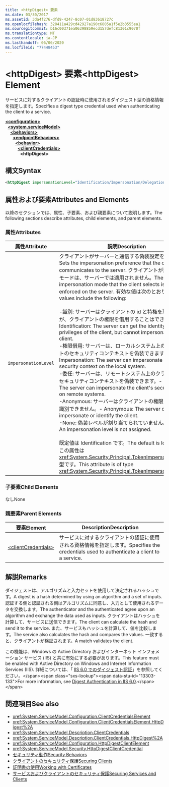 ```yaml
---
title: <httpDigest> 要素
ms.date: 03/30/2017
ms.assetid: 3da4f276-dfd9-4247-8c07-01d83618727c
ms.openlocfilehash: 328411a429cd42927a190c6805a1f5e2b3555ea1
ms.sourcegitcommit: b16c00371ea06398859ecd157defc81301c9070f
ms.translationtype: MT
ms.contentlocale: ja-JP
ms.lasthandoff: 06/06/2020
ms.locfileid: "77448453"
---
```

# <a name="httpdigest-element"></a><span data-ttu-id="13303-102">\<httpDigest> 要素</span><span class="sxs-lookup"><span data-stu-id="13303-102">\<httpDigest> Element</span></span>
<span data-ttu-id="13303-103">サービスに対するクライアントの認証時に使用されるダイジェスト型の資格情報を指定します。</span><span class="sxs-lookup"><span data-stu-id="13303-103">Specifies a digest type credential used when authenticating the client to a service.</span></span>  
  
[**\<configuration>**](../configuration-element.md)\
&nbsp;&nbsp;[**\<system.serviceModel>**](system-servicemodel.md)\
&nbsp;&nbsp;&nbsp;&nbsp;[**\<behaviors>**](behaviors.md)\
&nbsp;&nbsp;&nbsp;&nbsp;&nbsp;&nbsp;[**\<endpointBehaviors>**](endpointbehaviors.md)\
&nbsp;&nbsp;&nbsp;&nbsp;&nbsp;&nbsp;&nbsp;&nbsp;[**\<behavior>**](behavior-of-endpointbehaviors.md)\
&nbsp;&nbsp;&nbsp;&nbsp;&nbsp;&nbsp;&nbsp;&nbsp;&nbsp;&nbsp;[**\<clientCredentials>**](clientcredentials.md)\
&nbsp;&nbsp;&nbsp;&nbsp;&nbsp;&nbsp;&nbsp;&nbsp;&nbsp;&nbsp;&nbsp;&nbsp;**\<httpDigest>**  
  
## <a name="syntax"></a><span data-ttu-id="13303-104">構文</span><span class="sxs-lookup"><span data-stu-id="13303-104">Syntax</span></span>  
  
```xml  
<httpDigest impersonationLevel="Identification/Impersonation/Delegation/Anonymous/None" />
```  
  
## <a name="attributes-and-elements"></a><span data-ttu-id="13303-105">属性および要素</span><span class="sxs-lookup"><span data-stu-id="13303-105">Attributes and Elements</span></span>  
 <span data-ttu-id="13303-106">以降のセクションでは、属性、子要素、および親要素について説明します。</span><span class="sxs-lookup"><span data-stu-id="13303-106">The following sections describe attributes, child elements, and parent elements.</span></span>  
  
### <a name="attributes"></a><span data-ttu-id="13303-107">属性</span><span class="sxs-lookup"><span data-stu-id="13303-107">Attributes</span></span>  
  
|<span data-ttu-id="13303-108">属性</span><span class="sxs-lookup"><span data-stu-id="13303-108">Attribute</span></span>|<span data-ttu-id="13303-109">説明</span><span class="sxs-lookup"><span data-stu-id="13303-109">Description</span></span>|  
|---------------|-----------------|  
|`impersonationLevel`|<span data-ttu-id="13303-110">クライアントがサーバーと通信する偽装設定を設定します。</span><span class="sxs-lookup"><span data-stu-id="13303-110">Sets the impersonation preference that the client communicates to the server.</span></span> <span data-ttu-id="13303-111">クライアントが選択する偽装モードは、サーバーでは適用されません。</span><span class="sxs-lookup"><span data-stu-id="13303-111">The impersonation mode that the client selects is not enforced on the server.</span></span> <span data-ttu-id="13303-112">有効な値は次のとおりです。</span><span class="sxs-lookup"><span data-stu-id="13303-112">Valid values include the following:</span></span><br /><br /> <span data-ttu-id="13303-113">-識別: サーバーはクライアントの id と特権を取得できますが、クライアントの権限を借用することはできません。</span><span class="sxs-lookup"><span data-stu-id="13303-113">-   Identification: The server can get the identity and privileges of the client, but cannot impersonate the client.</span></span><br /><span data-ttu-id="13303-114">-権限借用: サーバーは、ローカルシステム上のクライアントのセキュリティコンテキストを偽装できます。</span><span class="sxs-lookup"><span data-stu-id="13303-114">-   Impersonation: The server can impersonate the client's security context on the local system.</span></span><br /><span data-ttu-id="13303-115">-委任: サーバーは、リモートシステム上のクライアントのセキュリティコンテキストを偽装できます。</span><span class="sxs-lookup"><span data-stu-id="13303-115">-   Delegation: The server can impersonate the client's security context on remote systems.</span></span><br /><span data-ttu-id="13303-116">-Anonymous: サーバーはクライアントの権限を借用または識別できません。</span><span class="sxs-lookup"><span data-stu-id="13303-116">-   Anonymous: The server cannot impersonate or identify the client.</span></span><br /><span data-ttu-id="13303-117">-None: 偽装レベルが割り当てられていません。</span><span class="sxs-lookup"><span data-stu-id="13303-117">-   None: An impersonation level is not assigned.</span></span><br /><br /> <span data-ttu-id="13303-118">既定値は Identification です。</span><span class="sxs-lookup"><span data-stu-id="13303-118">The default is Identification.</span></span> <span data-ttu-id="13303-119">この属性は <xref:System.Security.Principal.TokenImpersonationLevel> 型です。</span><span class="sxs-lookup"><span data-stu-id="13303-119">This attribute is of type <xref:System.Security.Principal.TokenImpersonationLevel>.</span></span>|  
  
### <a name="child-elements"></a><span data-ttu-id="13303-120">子要素</span><span class="sxs-lookup"><span data-stu-id="13303-120">Child Elements</span></span>  
 <span data-ttu-id="13303-121">なし</span><span class="sxs-lookup"><span data-stu-id="13303-121">None</span></span>  
  
### <a name="parent-elements"></a><span data-ttu-id="13303-122">親要素</span><span class="sxs-lookup"><span data-stu-id="13303-122">Parent Elements</span></span>  
  
|<span data-ttu-id="13303-123">要素</span><span class="sxs-lookup"><span data-stu-id="13303-123">Element</span></span>|<span data-ttu-id="13303-124">Description</span><span class="sxs-lookup"><span data-stu-id="13303-124">Description</span></span>|  
|-------------|-----------------|  
|[\<clientCredentials>](clientcredentials.md)|<span data-ttu-id="13303-125">サービスに対するクライアントの認証に使用される資格情報を指定します。</span><span class="sxs-lookup"><span data-stu-id="13303-125">Specifies the credentials used to authenticate a client to a service.</span></span>|  
  
## <a name="remarks"></a><span data-ttu-id="13303-126">解説</span><span class="sxs-lookup"><span data-stu-id="13303-126">Remarks</span></span>  
 <span data-ttu-id="13303-127">ダイジェストは、アルゴリズムと入力セットを使用して決定されるハッシュです。</span><span class="sxs-lookup"><span data-stu-id="13303-127">A digest is a hash determined by using an algorithm and a set of inputs.</span></span> <span data-ttu-id="13303-128">認証する側と認証される側はアルゴリズムに同意し、入力として使用されるデータを交換します。</span><span class="sxs-lookup"><span data-stu-id="13303-128">The authenticator and the authenticated agree upon an algorithm and exchange the data used as inputs.</span></span> <span data-ttu-id="13303-129">クライアントはハッシュを計算して、サービスに送信できます。</span><span class="sxs-lookup"><span data-stu-id="13303-129">The client can calculate the hash and send it to the service.</span></span> <span data-ttu-id="13303-130">また、サービスもハッシュを計算して、値を比較します。</span><span class="sxs-lookup"><span data-stu-id="13303-130">The service also calculates the hash and compares the values.</span></span> <span data-ttu-id="13303-131">一致すると、クライアントが検証されます。</span><span class="sxs-lookup"><span data-stu-id="13303-131">A match validates the client.</span></span>  
  
 <span data-ttu-id="13303-132">この機能は、Windows の Active Directory およびインターネット インフォメーション サービス (IIS) と共に有効にする必要があります。</span><span class="sxs-lookup"><span data-stu-id="13303-132">This feature must be enabled with Active Directory on Windows and Internet Information Services (IIS).</span></span> <span data-ttu-id="13303-133">詳細については、「 [IIS 6.0 でのダイジェスト認証](https://docs.microsoft.com/previous-versions/windows/it-pro/windows-server-2003/cc782661(v=ws.10))」を参照してください。</span><span class="sxs-lookup"><span data-stu-id="13303-133">For more information, see [Digest Authentication in IIS 6.0](https://docs.microsoft.com/previous-versions/windows/it-pro/windows-server-2003/cc782661(v=ws.10)).</span></span>  
  
## <a name="see-also"></a><span data-ttu-id="13303-134">関連項目</span><span class="sxs-lookup"><span data-stu-id="13303-134">See also</span></span>

- <xref:System.ServiceModel.Configuration.ClientCredentialsElement>
- <xref:System.ServiceModel.Configuration.ClientCredentialsElement.HttpDigest%2A>
- <xref:System.ServiceModel.Description.ClientCredentials>
- <xref:System.ServiceModel.Description.ClientCredentials.HttpDigest%2A>
- <xref:System.ServiceModel.Configuration.HttpDigestClientElement>
- <xref:System.ServiceModel.Security.HttpDigestClientCredential>
- [<span data-ttu-id="13303-135">セキュリティ動作</span><span class="sxs-lookup"><span data-stu-id="13303-135">Security Behaviors</span></span>](../../../wcf/feature-details/security-behaviors-in-wcf.md)
- [<span data-ttu-id="13303-136">クライアントのセキュリティ保護</span><span class="sxs-lookup"><span data-stu-id="13303-136">Securing Clients</span></span>](../../../wcf/securing-clients.md)
- [<span data-ttu-id="13303-137">証明書の使用</span><span class="sxs-lookup"><span data-stu-id="13303-137">Working with Certificates</span></span>](../../../wcf/feature-details/working-with-certificates.md)
- [<span data-ttu-id="13303-138">サービスおよびクライアントのセキュリティ保護</span><span class="sxs-lookup"><span data-stu-id="13303-138">Securing Services and Clients</span></span>](../../../wcf/feature-details/securing-services-and-clients.md)

